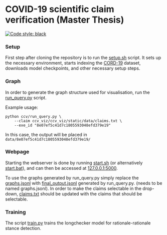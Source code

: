 # COVID-19 scientific claim verification (Master Thesis)
[![Code style: black](https://img.shields.io/badge/code%20style-black-000000.svg)](https://github.com/psf/black)

### Setup
First step after cloning the repository is to run the [setup.sh](scripts/setup.sh) script. It sets up the necessary environment, starts indexing the [CORD-19](https://github.com/allenai/cord19) dataset, downloads model checkpoints, and other necessary setup steps.

### Graph
In order to generate the graph structure used for visualisation, run the [run_query.py](ccv/run_query.py) script.

Example usage:
```
python ccv/run_query.py \
    --claim ccv_viz/ccv_viz/static/data/claims.txt \
    --exe_id "8e07ef5c41d7c1805593048efd379e19"
```

In this case, the output will be placed in `data/8e07ef5c41d7c1805593048efd379e19/`

### Webpage
Starting the webserver is done by running [start.sh](ccv_viz/start.sh) (or alternatively [start.bat](ccv_viz/start.bat)), and can then be accessed at [127.0.0.1:5000](http://127.0.0.1:5000/).

To use the graphs generated by run_query.py simply replace the [graphs.jsonl](/ccv_viz/ccv_viz/static/data/graphs.jsonl) with [final_output.jsonl](data/8e07ef5c41d7c1805593048efd379e19/final_output.jsonl) generated by run_query.py. (needs to be named graphs.jsonl). In order to make the claims selectable in the drop-down, [claims.txt](/ccv_viz/ccv_viz/static/data/claims.txt) should be updated with the claims that should be selectable.

### Training
The script [train.py](ccv/train.py) trains the longchecker model for rationale-rationale stance detection.